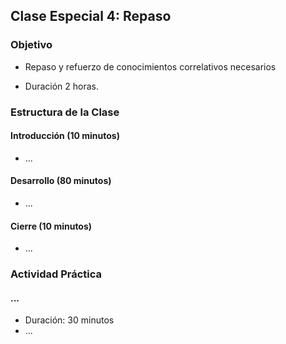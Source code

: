 ## Clase Especial 4: Repaso
### Objetivo
- Repaso y refuerzo de conocimientos correlativos necesarios 

- Duración 2 horas.

### Estructura de la Clase
#### Introducción (10 minutos)
- ...
#### Desarrollo (80 minutos)
- ...
#### Cierre (10 minutos)
- ...

### Actividad Práctica

#### ...
- Duración: 30 minutos
- ...
